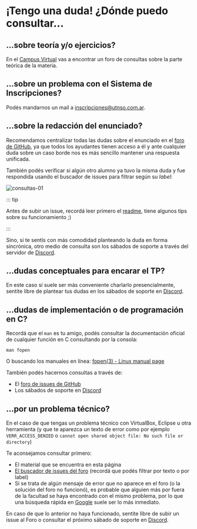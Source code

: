 # ¡Tengo una duda! ¿Dónde puedo consultar...

## ...sobre teoría y/o ejercicios?

En el [Campus Virtual](https://faq.utnso.com.ar/cv) vas a encontrar un foro de
consultas sobre la parte teórica de la materia.

## ...sobre un problema con el Sistema de Inscripciones?

Podés mandarnos un mail a
[inscripciones@utnso.com.ar](mailto:inscripciones@utnso.com.ar).

## ...sobre la redacción del enunciado?

Recomendamos centralizar todas las dudas sobre el enunciado en el
[foro de GitHub](https://github.com/sisoputnfrba/foro), ya que todos los
ayudantes tienen acceso a él y ante cualquier duda sobre un caso borde nos es
más sencillo mantener una respuesta unificada.

También podés verificar si algún otro alumno ya tuvo la misma duda y fue
respondida usando el buscador de issues para filtrar según su _label_:

![consultas-01](/img/consultas/consultas-01.png)

::: tip

Antes de subir un issue, recordá leer primero el
[readme](https://github.com/sisoputnfrba/foro/blob/master/README.md), tiene
algunos tips sobre su funcionamiento ;)

:::

Sino, si te sentís con más comodidad planteando la duda en forma sincrónica,
otro medio de consulta son los sábados de soporte a través del servidor de
[Discord](https://faq.utnso.com.ar/discord-invite).

## ...dudas conceptuales para encarar el TP?

En este caso sí suele ser más conveniente charlarlo presencialmente, sentite
libre de plantear tus dudas en los sábados de soporte en
[Discord](https://faq.utnso.com.ar/discord-invite).

## ...dudas de implementación o de programación en C?

Recordá que el `man` es tu amigo, podés consultar la documentación oficial de
cualquier función en C consultando por la consola:

```bash:no-line-numbers
man fopen
```

O buscando los manuales en línea:
[fopen(3) - Linux manual page](https://man7.org/linux/man-pages/man3/fopen.3.html)

También podés hacernos consultas a través de:

- El [foro de issues de GitHub](https://github.com/sisoputnfrba/foro/)
- Los sábados de soporte en [Discord](https://faq.utnso.com.ar/discord-invite)

## ...por un problema técnico?

En el caso de que tengas un problema técnico con VirtualBox, Eclipse u otra
herramienta (y que te aparezca un texto de error como por ejemplo
`VERR_ACCESS_DENIED` o
`cannot open shared object file: No such file or directory`)

Te aconsejamos consultar primero:

- El material que se encuentra en esta página
- [El buscador de issues del foro](https://github.com/sisoputnfrba/foro/issues)
  (recordá que podés filtrar por texto o por label)
- Si se trata de algún mensaje de error que no aparece en el foro (o la solución
  del foro no funcionó), es probable que alguien más por fuera de la facultad se
  haya encontrado con el mismo problema, por lo que una búsqueda rápida en
  [Google](https://google.com/) suele ser lo más inmediato.

En caso de que lo anterior no haya funcionado, sentite libre de subir un issue
al Foro o consultar el próximo sábado de soporte en
[Discord](https://faq.utnso.com.ar/discord-invite).

